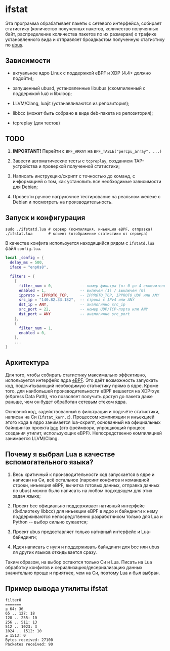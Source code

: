 ifstat
======

Эта программа обрабатывает пакеты с сетевого интерфейса, собирает
статистику (количество полученных пакетов, количество полученных
байт, распределение количества пакетов по их размерам) о трафике
установленного вида и отправляет броадкастом полученную статистику по
[ubus][ubus].

## Зависимости


  - актуальное ядро Linux с поддержкой eBPF и XDP (4.4+ должно подойти);

  - запущенный ubusd, установленные libubus (скомпиленный с
    поддержкой lua) и libuloop;

  - LLVM/Clang, luajit (устанавливаются из репозитория);

  - libbcc (может быть собрано в виде deb-пакета из репозитория);

  - tcpreplay (для тестов)

## TODO

  1. **IMPORTANT!** Перейти с `BPF_ARRAY` на `BPF_TABLE("percpu_array", ...)`

  2. Завести автоматические тесты с `tcpreplay`, созданием
     TAP-устройства и проверкой полученной статистики;

  3. Написать инструкцию/скрипт с точностью до команд, с информацией
     о том, как установить все необходимые зависимости для Debian;

  4. Провести ручное нагрузочное тестирование на реальном железе с
     Debian и посмотреть на производительность.

## Запуск и конфигурация

```shell
sudo ./ifstatd.lua # сервер (компиляция, инъекция eBPF, отправка)
./ifstat.lua       # клиент (отображение статистики от сервера)
```

В качестве конфига используется находящийся рядом с `ifstatd.lua`
файл `config.lua`.

```lua
local _config = {
  delay_ms = 500,
  iface = "enp0s8",

  filters = {
    {
      filter_num = 0,            -- номер фильтра (от 0 до 4 включительно)
      enabled = 1,               -- включен (1) / выключен (0)
      ipproto = IPPROTO_TCP,     -- IPPROTO_TCP, IPPROTO_UDP или ANY
      src_ip = "140.82.33.182",  -- строка с IPv4 или ANY
      dst_ip = ANY,              -- аналогично src_ip
      src_port = 22,             -- номер UDP/TCP-порта или ANY
      dst_port = ANY             -- аналогично src_port
    },
    {
      filter_num = 1,
      enabled = 0,
    },
    ...
}
```

## Архитектура

Для того, чтобы собирать статистику максимально эффективно,
используется интерфейс ядра [eBPF][ebpf]. Это даёт возможность
запускать код, подсчитывающий необходимую статистику прямо в ядре.
Кроме того, для наибольшей производительности eBPF вешается на
XDP-хук (eXpress Data Path), что позволяет получить доступ до пакета
даже раньше, чем он будет обработан сетевым стеком ядра.

Основной код, задействованный в фильтрации и подсчёте статистики,
написан на Си (`ifstat_kern.c`). Процессом компиляции и инъекцией
этого кода в ядро занимается lua-скрипт, основанный на официальных
байндингах проекта [bcc][bcc] (это фреймворк, упрощающий процесс
создания утилит, использующих eBPF). Непосредственно компиляцией
занимается LLVM/Clang.

## Почему я выбрал Lua в качестве вспомогательного языка?

  1. Весь критичный к производительности код запускается в ядре и
     написан на Си, всё остальное (парсинг конфигов и командной
     строки, инъекция eBPF, вычитка готовых данных, отправка данных
     по ubus) можно было написать на любом подходящем для этих задач
     языке;

  2. Проект bcc официально поддерживает нативный интерфейс
     (библиотеку libbcc) для инъекции eBPF в ядро и байндинги к нему
     поддерживаются непосредственно разработчиком только для Lua и
     Python -- выбор сильно сужается;

  3. Проект ubus предоставляет только нативный интерфейс и
     Lua-байндинги;

  4. Идея написать с нуля и поддерживать байндинги для bcc или ubus
     ля других языков откидывается сразу.

Таким образом, на выбор остаются только Си и Lua. Писать на
Lua обработку конфигов и сериализацию/десериализацию данных
значительно проще и приятнее, чем на Си, поэтому Lua и был выбран.

## Пример вывода утилиты ifstat

```
filter0
=======
≤ 64: 36
65 .. 127: 18
128 .. 255: 10
256 .. 511: 13
512 .. 1023: 3
1024 .. 1512: 10
≥ 1513: 0
Bytes received: 27100
Packetes received: 90
```

[ubus]: https://oldwiki.archive.openwrt.org/doc/techref/ubus
[bcc]: https://github.com/iovisor/bcc
[ebpf]: https://lwn.net/Articles/740157/
